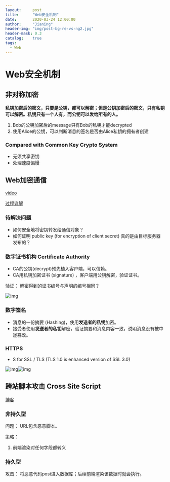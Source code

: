 ```yaml
---
layout:     post
title:      "Web安全机制"
date:       2020-03-24 12:00:00
author:     "Jianing"
header-img: "img/post-bg-re-vs-ng2.jpg"
header-mask: 0.3
catalog:    true
tags:
  - Web
---
```


# Web安全机制

## 非对称加密

**私钥加密后的密文，只要是公钥，都可以解密；但是公钥加密后的密文，只有私钥可以解密。私钥只有一个人有，而公钥可以发给所有的人。**

1. Bob的公钥加密后的message只有Bob的私钥才能decrypted
2. 使用Alice的公钥，可以判断消息的签名是否由Alice私钥的拥有者创建

### Compared with Common Key Crypto System

- 无须共享密钥
- 处理速度偏慢

## Web加密通信

[video]( https://www.youtube.com/watch?v=T4Df5_cojAs )

[过程详解]( https://juejin.im/post/5a2fd1216fb9a045204c315e )

### 待解决问题

- 如何安全地将密钥转发给通信对象？
- 如何证明 public key (for encryption of client secret) 真的是由目标服务器发布的？

### 数字证书机构 Certificate Authority

- CA的公钥(decrypt)预先植入客户端，可以信赖。
- CA用私钥加密证书 (signature) ，客户端用公钥解密，验证证书。

验证： 解密得到的证书编号与声明的编号相同？

 ![img](https://user-gold-cdn.xitu.io/2017/12/12/1604ac8e586c54bd?imageView2/0/w/1280/h/960/format/webp/ignore-error/1) 

### 数字签名

- 消息的一份摘要 (Hashing)，使用**发送者的私钥**加密。
- 接受者使用**发送者的私钥**解密，验证摘要和消息内容一致，说明消息没有被中途篡改。

### HTTPS

- S for SSL / TLS (TLS 1.0 is enhanced version of SSL 3.0)

 ![img](https://user-gold-cdn.xitu.io/2017/12/12/1604ac8e3ff148f8?imageView2/0/w/1280/h/960/format/webp/ignore-error/1)![img](https://user-gold-cdn.xitu.io/2017/12/12/1604ac8e3ff148f8?imageView2/0/w/1280/h/960/format/webp/ignore-error/1) 

## 跨站脚本攻击 Cross Site Script

[博客]( https://zoumiaojiang.com/article/common-web-security/ )

### 非持久型

问题： URL包含恶意脚本。

策略：

1. 前端渲染对任何字段都转义

### 持久型

攻击： 将恶意代码post进入数据库；后续前端渲染该数据时就会执行。